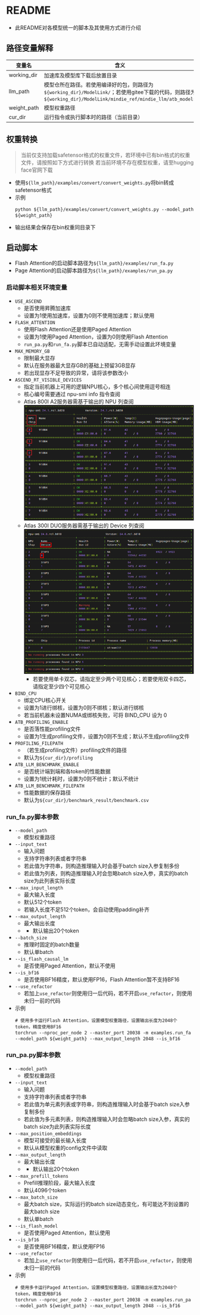 # README

- 此README对各模型统一的脚本及其使用方式进行介绍

## 路径变量解释
| 变量名  | 含义                                             |
|--------|--------------------------------------------------|
| working_dir | 加速库及模型库下载后放置目录                  |
| llm_path | 模型仓所在路径。若使用编译好的包，则路径为`${working_dir}/ModelLink/`；若使用gitee下载的代码，则路径为`${working_dir}/ModelLink/mindie_ref/mindie_llm/atb_models`    |
| weight_path | 模型权重路径                                 |
| cur_dir | 运行指令或执行脚本时的路径（当前目录）                  |

## 权重转换
> 当前仅支持加载safetensor格式的权重文件，若环境中已有bin格式的权重文件，请按照如下方式进行转换
> 若当前环境不存在模型权重，请至hugging face官网下载
- 使用`${llm_path}/examples/convert/convert_weights.py`将bin转成safetensor格式
- 示例
    ```shell
    python ${llm_path}/examples/convert/convert_weights.py --model_path ${weight_path}
    ```
- 输出结果会保存在bin权重同目录下

## 启动脚本
- Flash Attention的启动脚本路径为`${llm_path}/examples/run_fa.py`
- Page Attention的启动脚本路径为`${llm_path}/examples/run_pa.py`

### 启动脚本相关环境变量
  - `USE_ASCEND`
    - 是否使用昇腾加速库
    - 设置为1使用加速库，设置为0则不使用加速库；默认使用
  - `FLASH_ATTENTION`
    - 使用Flash Attention还是使用Paged Attention
    - 设置为1使用Paged Attention，设置为0则使用Flash Attention
    - `run_pa.py`和`run_fa.py`脚本已自动适配，无需手动设置此环境变量
  - `MAX_MEMORY_GB`
    - 限制最大显存
    - 默认在服务器最大显存GB的基础上预留3GB显存
    - 若出现显存不足导致的异常，请将该参数改小
  - `ASCEND_RT_VISIBLE_DEVICES`
    - 指定当前机器上可用的逻辑NPU核心，多个核心间使用逗号相连
    - 核心编号需要通过 npu-smi info 指令查阅
    - Atlas 800I A2服务器需基于输出的 NPU 列查阅
        ![npu_smi_info](../images/npu_smi_info_800i_a2.png)
    - Atlas 300I DUO服务器需基于输出的 Device 列查阅
        ![npu_smi_info](../images/npu_smi_info_300i_duo.png)
        - 若要使用单卡双芯，请指定至少两个可见核心；若要使用双卡四芯，请指定至少四个可见核心
  - `BIND_CPU`
    - 绑定CPU核心开关
    - 设置为1进行绑核，设置为0则不绑核；默认进行绑核
    - 若当前机器未设置NUMA或绑核失败，可将 BIND_CPU 设为 0
  - `ATB_PROFILING_ENABLE`
    - 是否落性能profiling文件
    - 设置为1生成profiling文件，设置为0则不生成；默认不生成profiling文件
  - `PROFILING_FILEPATH`
    - （若生成profiling文件）profiling文件的路径
    - 默认为`${cur_dir}/profiling`
  - `ATB_LLM_BENCHMARK_ENABLE`
    - 是否统计端到端和各token的性能数据
    - 设置为1统计耗时，设置为0则不统计；默认不统计
  - `ATB_LLM_BENCHMARK_FILEPATH`
    - 性能数据的保存路径
    - 默认为`${cur_dir}/benchmark_result/benchmark.csv`

### run_fa.py脚本参数
- `--model_path`
  - 模型权重路径
- `--input_text`
  - 输入问题
  - 支持字符串列表或者字符串
  - 若此值为字符串，则构造推理输入时会基于batch size入参复制多份
  - 若此值为列表，则构造推理输入时会忽略batch size入参，真实的batch size为此列表实际长度
- `--max_input_length`
  - 最大输入长度
  - 默认512个token
  - 若输入长度不足512个token，会自动使用padding补齐
- `--max_output_length`
  - 最大输出长度
  - - 默认输出20个token
- `--batch_size`
  - 推理时固定的batch数量
  - 默认单batch
- `--is_flash_causal_lm`
  - 是否使用Paged Attention，默认不使用
- `--is_bf16`
  - 是否使用BF16精度，默认使用FP16，Flash Attention暂不支持BF16
- `--use_refactor`
    - 若加上`use_refactor`则使用归一后代码，若不开启`use_refactor`，则使用未归一前的代码
- 示例
  ```shell
  # 使用多卡运行Flash Attention，设置模型权重路径，设置输出长度为2048个token，精度使用BF16
  torchrun --nproc_per_node 2 --master_port 20038 -m examples.run_fa --model_path ${weight_path} --max_output_length 2048 --is_bf16
  ```

### run_pa.py脚本参数
- `--model_path`
  - 模型权重路径
- `--input_text`
  - 输入问题
  - 支持字符串列表或者字符串
  - 若此值为单元素列表或字符串，则构造推理输入时会基于batch size入参复制多份
  - 若此值为多元素列表，则构造推理输入时会忽略batch size入参，真实的batch size为此列表实际长度
- `--max_position_embeddings`
  - 模型可接受的最长输入长度
  - 默认从模型权重的config文件中读取
- `--max_output_length`
  - 最大输出长度
  - - 默认输出20个token
- `--max_prefill_tokens`
  - Prefill推理阶段，最大输入长度
  - 默认4096个token
- `--max_batch_size`
  - 最大batch size，实际运行的batch size动态变化，有可能达不到设置的最大batch size
  - 默认单batch
- `--is_flash_model`
  - 是否使用Paged Attention，默认使用
- `--is_bf16`
  - 是否使用BF16精度，默认使用FP16
- `--use_refactor`
    - 若加上`use_refactor`则使用归一后代码，若不开启`use_refactor`，则使用未归一前的代码
- 示例
  ```shell
  # 使用多卡运行Paged Attention，设置模型权重路径，设置输出长度为2048个token，精度使用BF16
  torchrun --nproc_per_node 2 --master_port 20038 -m examples.run_pa --model_path ${weight_path} --max_output_length 2048 --is_bf16
  ```